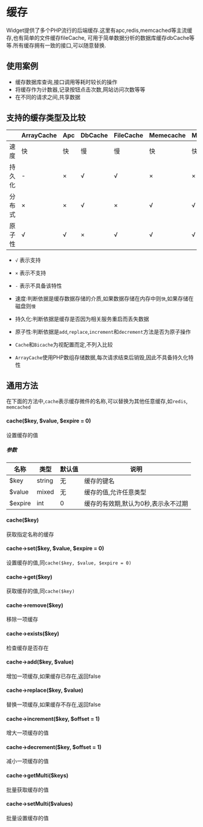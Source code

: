 缓存
====

Widget提供了多个PHP流行的后端缓存.这里有apc,redis,memcached等主流缓存,也有简单的文件缓存fileCache,
可用于简单数据分析的数据库缓存dbCache等等.所有缓存拥有一致的接口,可以随意替换.

## 使用案例

* 缓存数据库查询,接口调用等耗时较长的操作
* 将缓存作为计数器,记录按钮点击次数,网站访问次数等等
* 在不同的请求之间,共享数据

## 支持的缓存类型及比较

|        | ArrayCache | Apc | DbCache | FileCache | Memecache | Memcached | MongoCache | Couchbase | Redis   |
|--------|------------|-----|---------|-----------|-----------|-----------|------------|-----------|---------|
| 速度   | 快         | 快  | 慢      | 慢        | 快        | 快        | 快         | 快        | 快      |
| 持久化 | -          | ×  | √      | √        | ×        | ×        | √         | √        | √      |
| 分布式 | ×         | ×  | √      | ×        | √        | √        | √         | √        | √      |
| 原子性 | √         | √  | ×      | √        | √        | √        | √         | √        | √      |

* `√` 表示支持
* `×` 表示不支持
* `-`  表示不具备该特性

* 速度:判断依据是缓存数据存储的介质,如果数据存储在内存中则`快`,如果存储在磁盘则`慢`
* 持久化:判断依据是缓存是否因为相关服务重启而丢失数据
* 原子性:判断依据是`add`,`replace`,`increment`和`decrement`方法是否为原子操作
* `Cache`和`Bicache`为视配置而定,不列入比较
* `ArrayCache`使用PHP数组存储数据,每次请求结束后销毁,因此不具备持久化特性

## 通用方法

在下面的方法中,`cache`表示缓存微件的名称,可以替换为其他任意缓存,如`redis`, `memcached`

#### cache($key, $value, $expire = 0)
设置缓存的值

##### 参数

| 名称      | 类型      | 默认值    | 说明                                  |
|-----------|-----------|-----------|---------------------------------------|
| $key      | string    | 无        | 缓存的键名                            |
| $value    | mixed     | 无        | 缓存的值,允许任意类型                 |
| $expire   | int       | 0         | 缓存的有效期,默认为0秒,表示永不过期   |

#### cache($key)
获取指定名称的缓存

#### cache->set($key, $value, $expire = 0)
设置缓存的值,同`cache($key, $value, $expire = 0)`

#### cache->get($key)
获取缓存的值,同`cache($key)`

#### cache->remove($key)
移除一项缓存

#### cache->exists($key)
检查缓存是否存在

#### cache->add($key, $value)
增加一项缓存,如果缓存已存在,返回false

#### cache->replace($key, $value)
替换一项缓存,如果缓存不存在,返回false

#### cache->increment($key, $offset = 1)
增大一项缓存的值

#### cache->decrement($key, $offset = 1)
减小一项缓存的值

#### cache->getMulti($keys)
批量获取缓存的值

#### cache->setMulti($values)
批量设置缓存的值